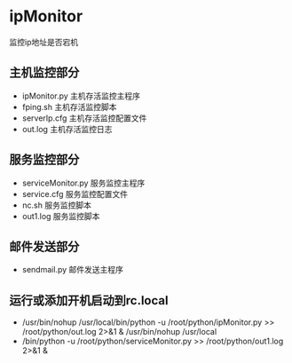 # ipMonitor
监控ip地址是否宕机

## 主机监控部分
* ipMonitor.py 主机存活监控主程序 
* fping.sh 主机存活监控脚本 
* serverIp.cfg 主机存活监控配置文件 
* out.log 主机存活监控日志

## 服务监控部分
* serviceMonitor.py 服务监控主程序 
* service.cfg 服务监控配置文件 
* nc.sh 服务监控脚本 
* out1.log 服务监控脚本

## 邮件发送部分
* sendmail.py 邮件发送主程序

## 运行或添加开机启动到rc.local 
* /usr/bin/nohup /usr/local/bin/python -u /root/python/ipMonitor.py >> /root/python/out.log 2>&1 & /usr/bin/nohup /usr/local
* /bin/python -u /root/python/serviceMonitor.py >> /root/python/out1.log 2>&1 &
